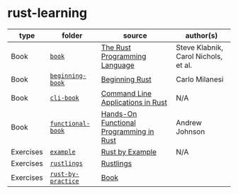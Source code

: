 # rust-learning

| type      | folder                                             | source                                                                                                                | author(s)                            |
| --------- | -------------------------------------------------- | --------------------------------------------------------------------------------------------------------------------- | ------------------------------------ |
| Book      | [`book`](./book)                                   | [The Rust Programming Language](https://doc.rust-lang.org/stable/book/)                                               | Steve Klabnik, Carol Nichols, et al. |
| Book      | [`beginning-book`](./beginning-book)               | [Beginning Rust](https://github.com/apress/beginning-rust-2e)                                                         | Carlo Milanesi                       |
| Book      | [`cli-book`](./cli-book)                           | [Command Line Applications in Rust](https://rust-cli.github.io/book/index.html)                                       | N/A                                  |
| Book      | [`functional-book`](./functional-book)             | [Hands-On Functional Programming in Rust](https://github.com/packtpublishing/hands-on-functional-programming-in-rust) | Andrew Johnson                       |
| Exercises | [`example`](./example)                             | [Rust by Example](https://doc.rust-lang.org/rust-by-example/index.html)                                               | N/A                                  |
| Exercises | [`rustlings`](./rustlings)                         | [Rustlings](https://github.com/rust-lang/rustlings)                                                                   |                                      |
| Exercises | [`rust-by-practice`](./exercises/rust-by-practice) | [Book](https://github.com/rust-lang/rustlings)                                                                        |                                      |
